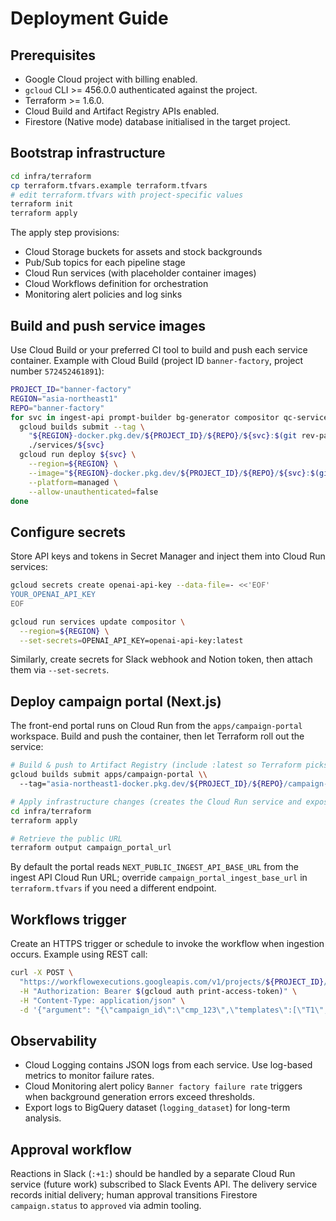 # Deployment Guide

## Prerequisites
- Google Cloud project with billing enabled.
- `gcloud` CLI >= 456.0.0 authenticated against the project.
- Terraform >= 1.6.0.
- Cloud Build and Artifact Registry APIs enabled.
- Firestore (Native mode) database initialised in the target project.

## Bootstrap infrastructure

```bash
cd infra/terraform
cp terraform.tfvars.example terraform.tfvars
# edit terraform.tfvars with project-specific values
terraform init
terraform apply
```

The apply step provisions:
- Cloud Storage buckets for assets and stock backgrounds
- Pub/Sub topics for each pipeline stage
- Cloud Run services (with placeholder container images)
- Cloud Workflows definition for orchestration
- Monitoring alert policies and log sinks

## Build and push service images
Use Cloud Build or your preferred CI tool to build and push each service container. Example with Cloud Build (project ID `banner-factory`, project number `572452461891`):

```bash
PROJECT_ID="banner-factory"
REGION="asia-northeast1"
REPO="banner-factory"
for svc in ingest-api prompt-builder bg-generator compositor qc-service delivery-service; do
  gcloud builds submit --tag \
    "${REGION}-docker.pkg.dev/${PROJECT_ID}/${REPO}/${svc}:$(git rev-parse --short HEAD)" \
    ./services/${svc}
  gcloud run deploy ${svc} \
    --region=${REGION} \
    --image="${REGION}-docker.pkg.dev/${PROJECT_ID}/${REPO}/${svc}:$(git rev-parse --short HEAD)" \
    --platform=managed \
    --allow-unauthenticated=false
done
```

## Configure secrets
Store API keys and tokens in Secret Manager and inject them into Cloud Run services:

```bash
gcloud secrets create openai-api-key --data-file=- <<'EOF'
YOUR_OPENAI_API_KEY
EOF

gcloud run services update compositor \
  --region=${REGION} \
  --set-secrets=OPENAI_API_KEY=openai-api-key:latest
```

Similarly, create secrets for Slack webhook and Notion token, then attach them via `--set-secrets`.

## Deploy campaign portal (Next.js)
The front-end portal runs on Cloud Run from the `apps/campaign-portal` workspace. Build and push the container, then let Terraform roll out the service:

```bash
# Build & push to Artifact Registry (include :latest so Terraform picks it up)
gcloud builds submit apps/campaign-portal \\
  --tag="asia-northeast1-docker.pkg.dev/${PROJECT_ID}/${REPO}/campaign-portal:latest"

# Apply infrastructure changes (creates the Cloud Run service and exposes it publicly)
cd infra/terraform
terraform apply

# Retrieve the public URL
terraform output campaign_portal_url
```

By default the portal reads `NEXT_PUBLIC_INGEST_API_BASE_URL` from the ingest API Cloud Run URL; override `campaign_portal_ingest_base_url` in `terraform.tfvars` if you need a different endpoint.

## Workflows trigger
Create an HTTPS trigger or schedule to invoke the workflow when ingestion occurs. Example using REST call:

```bash
curl -X POST \
  "https://workflowexecutions.googleapis.com/v1/projects/${PROJECT_ID}/locations/${REGION}/workflows/render-orchestrator/executions" \
  -H "Authorization: Bearer $(gcloud auth print-access-token)" \
  -H "Content-Type: application/json" \
  -d '{"argument": "{\"campaign_id\":\"cmp_123\",\"templates\":[\"T1\",\"T2\"],\"sizes\":[\"1080x1080\"],\"count_per_template\":2}"}'
```

## Observability
- Cloud Logging contains JSON logs from each service. Use log-based metrics to monitor failure rates.
- Cloud Monitoring alert policy `Banner factory failure rate` triggers when background generation errors exceed thresholds.
- Export logs to BigQuery dataset (`logging_dataset`) for long-term analysis.

## Approval workflow
Reactions in Slack (`:+1:`) should be handled by a separate Cloud Run service (future work) subscribed to Slack Events API. The delivery service records initial delivery; human approval transitions Firestore `campaign.status` to `approved` via admin tooling.
